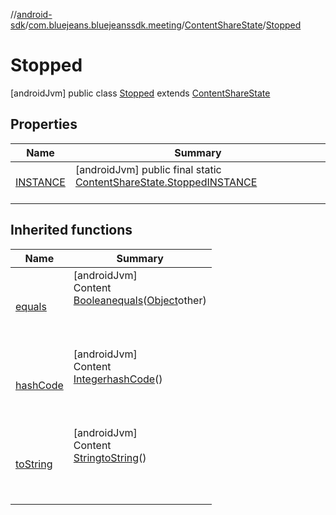 //[android-sdk](../../../../index.md)/[com.bluejeans.bluejeanssdk.meeting](../../index.md)/[ContentShareState](../index.md)/[Stopped](index.md)



# Stopped  
 [androidJvm] public class [Stopped](index.md) extends [ContentShareState](../index.md)   


## Properties  
  
|  Name |  Summary | 
|---|---|
| <a name="com.bluejeans.bluejeanssdk.meeting/ContentShareState.Stopped/INSTANCE/#/PointingToDeclaration/"></a>[INSTANCE](index.md#396126388%2FProperties%2F-435046686)| <a name="com.bluejeans.bluejeanssdk.meeting/ContentShareState.Stopped/INSTANCE/#/PointingToDeclaration/"></a> [androidJvm] public final static [ContentShareState.Stopped](index.md)[INSTANCE](index.md#396126388%2FProperties%2F-435046686)  <br>   <br>|


## Inherited functions  
  
|  Name |  Summary | 
|---|---|
| <a name="kotlin/ContentShareState.Stopped/equals/#kotlin.Any?/PointingToDeclaration/"></a>[equals](index.md#-1553895433%2FFunctions%2F-435046686)| <a name="kotlin/ContentShareState.Stopped/equals/#kotlin.Any?/PointingToDeclaration/"></a>[androidJvm]  <br>Content  <br>[Boolean](https://developer.android.com/reference/kotlin/java/lang/Boolean.html)[equals](index.md#-1553895433%2FFunctions%2F-435046686)([Object](https://developer.android.com/reference/kotlin/java/lang/Object.html)other)  <br>  <br><br><br>|
| <a name="kotlin/ContentShareState.Stopped/hashCode/#/PointingToDeclaration/"></a>[hashCode](index.md#-437151985%2FFunctions%2F-435046686)| <a name="kotlin/ContentShareState.Stopped/hashCode/#/PointingToDeclaration/"></a>[androidJvm]  <br>Content  <br>[Integer](https://developer.android.com/reference/kotlin/java/lang/Integer.html)[hashCode](index.md#-437151985%2FFunctions%2F-435046686)()  <br>  <br><br><br>|
| <a name="kotlin/ContentShareState.Stopped/toString/#/PointingToDeclaration/"></a>[toString](index.md#-615318050%2FFunctions%2F-435046686)| <a name="kotlin/ContentShareState.Stopped/toString/#/PointingToDeclaration/"></a>[androidJvm]  <br>Content  <br>[String](https://developer.android.com/reference/kotlin/java/lang/String.html)[toString](index.md#-615318050%2FFunctions%2F-435046686)()  <br>  <br><br><br>|

